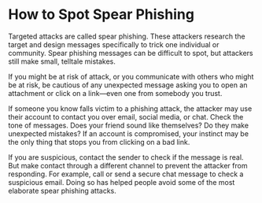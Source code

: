 [Title]: # (How to Spot Spear Phishing)
[Order]: # (3)

**How to Spot Spear Phishing**
============================

Targeted attacks are called spear phishing. These attackers research the target and design messages specifically to trick one individual or community. Spear phishing messages can be difficult to spot, but attackers still make small, telltale mistakes. 

If you might be at risk of attack, or you communicate with others who might be at risk, be cautious of any unexpected message asking you to open an attachment or click on a link—even one from somebody you trust.  

If someone you know falls victim to a phishing attack, the attacker may use their account to contact you over email, social media, or chat. Check the tone of messages. Does your friend sound like 
themselves? Do they make unexpected mistakes? If an account is compromised, your instinct may be the only thing that stops you from clicking on a bad link.   
 
If you are suspicious, contact the sender to check if the message is real. But make contact through a different channel to prevent the attacker from responding. For example, call or send a secure chat message to check a suspicious email. Doing so has helped people avoid some of the most elaborate spear phishing attacks.